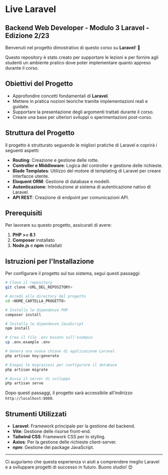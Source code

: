 # Live Laravel 
## Backend Web Developer - Modulo 3 Laravel - Edizione 2/23

Benvenuti nel progetto dimostrativo di questo corso su **Laravel**! 🎉

Questo repository è stato creato per supportare le lezioni e per fornire agli studenti un ambiente pratico dove poter
implementare quanto appreso durante il corso.

## Obiettivi del Progetto

- Approfondire concetti fondamentali di **Laravel**.
- Mettere in pratica nozioni teoriche tramite implementazioni reali e guidate.
- Supportare la presentazione degli argomenti trattati durante il corso.
- Creare una base per ulteriori sviluppi o sperimentazioni post-corso.

## Struttura del Progetto

Il progetto è strutturato seguendo le migliori pratiche di Laravel e coprirà i seguenti aspetti:

- **Routing**: Creazione e gestione delle rotte.
- **Controller e Middleware**: Logica del controller e gestione delle richieste.
- **Blade Templates**: Utilizzo del motore di templating di Laravel per creare interfacce utente.
- **Eloquent ORM**: Gestione di database e modelli.
- **Autenticazione**: Introduzione al sistema di autenticazione nativo di Laravel.
- **API REST**: Creazione di endpoint per comunicazioni API.

## Prerequisiti

Per lavorare su questo progetto, assicurati di avere:

1. **PHP >= 8.1**
2. **Composer** installato
3. **Node.js** e **npm** installati

## Istruzioni per l'Installazione

Per configurare il progetto sul tuo sistema, segui questi passaggi:

```bash
# Clona il repository
git clone <URL_DEL_REPOSITORY>

# Accedi alla directory del progetto
cd <NOME_CARTELLA_PROGETTO>

# Installa le dipendenze PHP
composer install

# Installa le dipendenze JavaScript
npm install

# Crea il file .env basato sull'esempio
cp .env.example .env

# Genera una nuova chiave di applicazione Laravel
php artisan key:generate

# Esegui le migrazioni per configurare il database
php artisan migrate

# Avvia il server di sviluppo
php artisan serve
```

Dopo questi passaggi, il progetto sarà accessibile all'indirizzo `http://localhost:8000`.

## Strumenti Utilizzati

- **Laravel**: Framework principale per la gestione del backend.
- **Vite**: Gestione delle risorse front-end.
- **Tailwind CSS**: Framework CSS per lo styling.
- **Axios**: Per la gestione delle richieste client-server.
- **npm**: Gestione dei package JavaScript.

---

Ci auguriamo che questa esperienza vi aiuti a comprendere meglio Laravel e a sviluppare progetti di successo in futuro.
Buono studio! 😊
